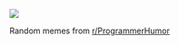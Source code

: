 ![](https://preview.redd.it/t6cqgcduxiwf1.png?width=640&crop=smart&auto=webp&s=e34683c0593907b2ec4644d86744fcb8d3af330e)

 Random memes from [r/ProgrammerHumor](https://www.reddit.com/r/ProgrammerHumor/)
